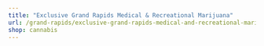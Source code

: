 ```yaml
---
title: "Exclusive Grand Rapids Medical & Recreational Marijuana"
url: /grand-rapids/exclusive-grand-rapids-medical-and-recreational-marijuana/
shop: cannabis
---
```


